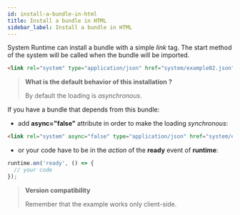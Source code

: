 ```yaml
---
id: install-a-bundle-in-html
title: Install a bundle in HTML
sidebar_label: Install a bundle in HTML
---
```


System Runtime can install a bundle with a simple *link* tag. The start method of the system will be called when the bundle will be imported.

```html
<link rel="system" type="application/json" href="system/example02.json">
```

>**What is the default behavior of this installation ?**
>
>By default the loading is *asynchronous*.

If you have a bundle that depends from this bundle:

- add **async="false"** attribute in order to make the loading *synchronous*:

```html
<link rel="system" async="false" type="application/json" href="system/example02.json">
````

- or your code have to be in the *action* of the **ready** event of **runtime**:

```js
runtime.on('ready', () => {
  // your code
});
```

>**Version compatibility**
>
>Remember that the example works only client-side.